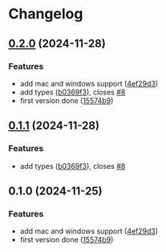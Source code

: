 # Changelog

## [0.2.0](https://github.com/everyx/node-email-verifier/compare/v0.1.1...v0.2.0) (2024-11-28)


### Features

* add mac and windows support ([4ef29d3](https://github.com/everyx/node-email-verifier/commit/4ef29d3c1535310a651d7cf403b271d62a062cd9))
* add types ([b0369f3](https://github.com/everyx/node-email-verifier/commit/b0369f3db42b8de21f945772d9558689e64465b1)), closes [#8](https://github.com/everyx/node-email-verifier/issues/8)
* first version done ([15574b9](https://github.com/everyx/node-email-verifier/commit/15574b9ded4f0fee3943b0874e65c0c287b2efac))

## [0.1.1](https://github.com/everyx/node-email-verifier/compare/v0.1.0...v0.1.1) (2024-11-28)


### Features

* add types ([b0369f3](https://github.com/everyx/node-email-verifier/commit/b0369f3db42b8de21f945772d9558689e64465b1)), closes [#8](https://github.com/everyx/node-email-verifier/issues/8)

## 0.1.0 (2024-11-25)


### Features

* add mac and windows support ([4ef29d3](https://github.com/everyx/node-email-verifier/commit/4ef29d3c1535310a651d7cf403b271d62a062cd9))
* first version done ([15574b9](https://github.com/everyx/node-email-verifier/commit/15574b9ded4f0fee3943b0874e65c0c287b2efac))
